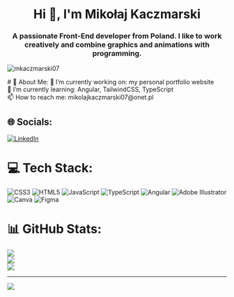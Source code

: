 <h1 align="center">Hi 👋, I'm Mikołaj Kaczmarski</h1>
<h3 align="center">A passionate Front-End developer from Poland. I like to work creatively and combine graphics and animations with programming.</h3>

<p align="left"> <img src="https://komarev.com/ghpvc/?username=mkaczmarski07&label=Profile%20views&color=0e75b6&style=flat" alt="mkaczmarski07" /> </p>
# 💫 About Me:
🔭 I’m currently working on: my personal portfolio website<br>🌱 I’m currently learning: Angular, TailwindCSS, TypeScript<br>📫 How to reach me: mikolajkaczmarski07@onet.pl<br>


## 🌐 Socials:
[![LinkedIn](https://img.shields.io/badge/LinkedIn-%230077B5.svg?logo=linkedin&logoColor=white)](https://linkedin.com/in/mikołaj-kaczmarski) 

# 💻 Tech Stack:
![CSS3](https://img.shields.io/badge/css3-%231572B6.svg?style=for-the-badge&logo=css3&logoColor=white) ![HTML5](https://img.shields.io/badge/html5-%23E34F26.svg?style=for-the-badge&logo=html5&logoColor=white) ![JavaScript](https://img.shields.io/badge/javascript-%23323330.svg?style=for-the-badge&logo=javascript&logoColor=%23F7DF1E) ![TypeScript](https://img.shields.io/badge/typescript-%23007ACC.svg?style=for-the-badge&logo=typescript&logoColor=white) ![Angular](https://img.shields.io/badge/angular-%23DD0031.svg?style=for-the-badge&logo=angular&logoColor=white) ![Adobe Illustrator](https://img.shields.io/badge/adobeillustrator-%23FF9A00.svg?style=for-the-badge&logo=adobeillustrator&logoColor=white) ![Canva](https://img.shields.io/badge/Canva-%2300C4CC.svg?style=for-the-badge&logo=Canva&logoColor=white) 	![Figma](https://img.shields.io/badge/figma-%23F24E1E.svg?style=for-the-badge&logo=figma&logoColor=white)
# 📊 GitHub Stats:
![](https://github-readme-stats.vercel.app/api?username=Mkaczmarski07&theme=dark&hide_border=false&include_all_commits=true&count_private=true)<br/>
![](https://github-readme-streak-stats.herokuapp.com/?user=Mkaczmarski07&theme=dark&hide_border=false)<br/>
![](https://github-readme-stats.vercel.app/api/top-langs/?username=Mkaczmarski07&theme=dark&hide_border=false&include_all_commits=true&count_private=true&layout=compact)

---
[![](https://visitcount.itsvg.in/api?id=Mkaczmarski07&icon=0&color=5)](https://visitcount.itsvg.in)

<!-- Proudly created with GPRM ( https://gprm.itsvg.in ) -->
